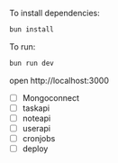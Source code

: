 To install dependencies:

```sh
bun install
```

To run:

```sh
bun run dev
```

open http://localhost:3000

- [ ] Mongoconnect
- [ ] taskapi
- [ ] noteapi
- [ ] userapi
- [ ] cronjobs
- [ ] deploy
